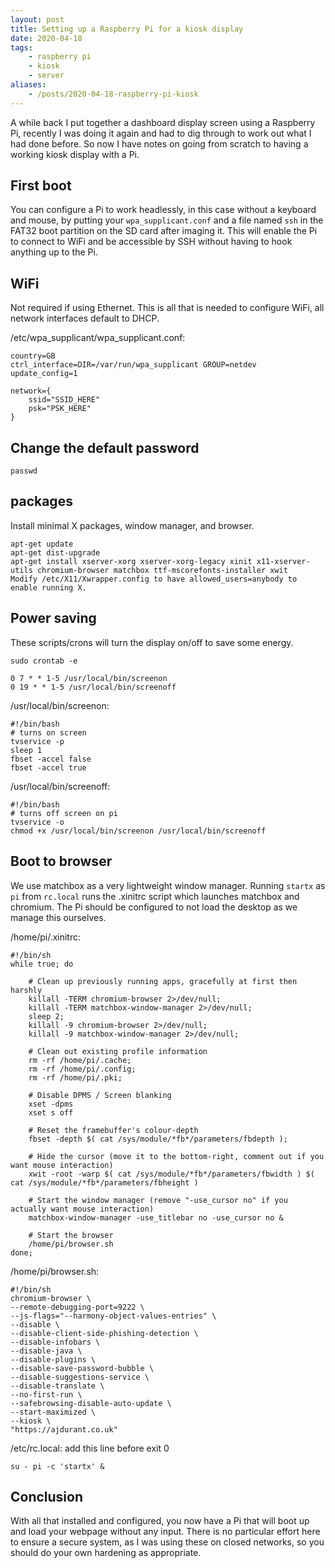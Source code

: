 ```yaml
---
layout: post
title: Setting up a Raspberry Pi for a kiosk display
date: 2020-04-18
tags:
    - raspberry pi
    - kiosk
    - server
aliases:
    - /posts/2020-04-18-raspberry-pi-kiosk
---
```

A while back I put together a dashboard display screen using a Raspberry Pi, recently I was doing it again and had to dig through to work out what I had done before. So now I have notes on going from scratch to having a working kiosk display with a Pi.

## First boot
You can configure a Pi to work headlessly, in this case without a keyboard and mouse, by putting your `wpa_supplicant.conf` and a file named `ssh` in the FAT32 boot partition on the SD card after imaging it. This will enable the Pi to connect to WiFi and be accessible by SSH without having to hook anything up to the Pi.

## WiFi
Not required if using Ethernet. This is all that is needed to configure WiFi, all network interfaces default to DHCP.

/etc/wpa_supplicant/wpa_supplicant.conf:
```
country=GB
ctrl_interface=DIR=/var/run/wpa_supplicant GROUP=netdev
update_config=1

network={
    ssid="SSID_HERE"
    psk="PSK_HERE"
}
```

## Change the default password
`passwd`

## packages
Install minimal X packages, window manager, and browser.
```
apt-get update
apt-get dist-upgrade
apt-get install xserver-xorg xserver-xorg-legacy xinit x11-xserver-utils chromium-browser matchbox ttf-mscorefonts-installer xwit
Modify /etc/X11/Xwrapper.config to have allowed_users=anybody to enable running X.
```

## Power saving
These scripts/crons will turn the display on/off to save some energy.

`sudo crontab -e`
```
0 7 * * 1-5 /usr/local/bin/screenon
0 19 * * 1-5 /usr/local/bin/screenoff
```

/usr/local/bin/screenon:
```
#!/bin/bash
# turns on screen
tvservice -p
sleep 1
fbset -accel false
fbset -accel true
```

/usr/local/bin/screenoff:
```
#!/bin/bash
# turns off screen on pi
tvservice -o
chmod +x /usr/local/bin/screenon /usr/local/bin/screenoff
```

## Boot to browser
We use matchbox as a very lightweight window manager. Running `startx` as `pi` from `rc.local` runs the .xinitrc script which launches matchbox and chromium. The Pi should be configured to not load the desktop as we manage this ourselves.

/home/pi/.xinitrc:
```
#!/bin/sh
while true; do

    # Clean up previously running apps, gracefully at first then harshly
    killall -TERM chromium-browser 2>/dev/null;
    killall -TERM matchbox-window-manager 2>/dev/null;
    sleep 2;
    killall -9 chromium-browser 2>/dev/null;
    killall -9 matchbox-window-manager 2>/dev/null;

    # Clean out existing profile information
    rm -rf /home/pi/.cache;
    rm -rf /home/pi/.config;
    rm -rf /home/pi/.pki;

    # Disable DPMS / Screen blanking
    xset -dpms
    xset s off

    # Reset the framebuffer's colour-depth
    fbset -depth $( cat /sys/module/*fb*/parameters/fbdepth );

    # Hide the cursor (move it to the bottom-right, comment out if you want mouse interaction)
    xwit -root -warp $( cat /sys/module/*fb*/parameters/fbwidth ) $( cat /sys/module/*fb*/parameters/fbheight )

    # Start the window manager (remove "-use_cursor no" if you actually want mouse interaction)
    matchbox-window-manager -use_titlebar no -use_cursor no &

    # Start the browser
    /home/pi/browser.sh
done;
```

/home/pi/browser.sh:
```
#!/bin/sh
chromium-browser \
--remote-debugging-port=9222 \
--js-flags="--harmony-object-values-entries" \
--disable \
--disable-client-side-phishing-detection \
--disable-infobars \
--disable-java \
--disable-plugins \
--disable-save-password-bubble \
--disable-suggestions-service \
--disable-translate \
--no-first-run \
--safebrowsing-disable-auto-update \
--start-maximized \
--kiosk \
"https://ajdurant.co.uk"
```

/etc/rc.local: add this line before exit 0
```
su - pi -c 'startx' &
```

## Conclusion
With all that installed and configured, you now have a Pi that will boot up and load your webpage without any input. There is no particular effort here to ensure a secure system, as I was using these on closed networks, so you should do your own hardening as appropriate.
